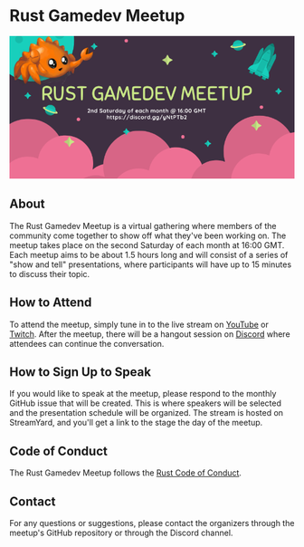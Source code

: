 # Rust Gamedev Meetup

![](images/meetup.png)

## About

The Rust Gamedev Meetup is a virtual gathering where members of the community
come together to show off what they've been working on. The meetup takes place
on the second Saturday of each month at 16:00 GMT. Each meetup aims to be about
1.5 hours long and will consist of a series of "show and tell" presentations,
where participants will have up to 15 minutes to discuss their topic.

## How to Attend

To attend the meetup, simply tune in to the live stream on
[YouTube](https://www.youtube.com/@RustGameDevelopment) or
[Twitch](https://www.twitch.tv/rustgamedev). After the meetup, there will be a
hangout session on [Discord](https://discord.gg/yNtPTb2) where attendees can
continue the conversation.

## How to Sign Up to Speak

If you would like to speak at the meetup, please respond to the monthly GitHub
issue that will be created. This is where speakers will be selected and the
presentation schedule will be organized. The stream is hosted on StreamYard, and
you'll get a link to the stage the day of the meetup.

## Code of Conduct

The Rust Gamedev Meetup follows the [Rust Code of Conduct](https://www.rust-lang.org/policies/code-of-conduct).

## Contact

For any questions or suggestions, please contact the organizers through the
meetup's GitHub repository or through the Discord channel.
